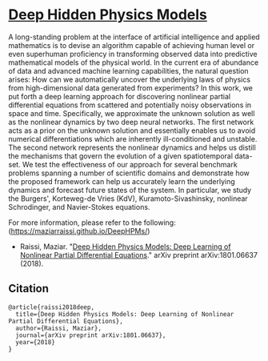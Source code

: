 # [Deep Hidden Physics Models](https://maziarraissi.github.io/DeepHPMs/)

A long-standing problem at the interface of artificial intelligence and applied mathematics is to devise an algorithm capable of achieving human level or even superhuman proficiency in transforming observed data into predictive mathematical models of the physical world. In the current era of abundance of data and advanced machine learning capabilities, the natural question arises: How can we automatically uncover the underlying laws of physics from high-dimensional data generated from experiments? In this work, we put forth a deep learning approach for discovering nonlinear partial differential equations from scattered and potentially noisy observations in space and time. Specifically, we approximate the unknown solution as well as the nonlinear dynamics by two deep neural networks. The first network acts as a prior on the unknown solution and essentially enables us to avoid numerical differentiations which are inherently ill-conditioned and unstable. The second network represents the nonlinear dynamics and helps us distill the mechanisms that govern the evolution of a given spatiotemporal data-set. We test the effectiveness of our approach for several benchmark problems spanning a number of scientific domains and demonstrate how the proposed framework can help us accurately learn the underlying dynamics and forecast future states of the system. In particular, we study the Burgers', Korteweg-de Vries (KdV), Kuramoto-Sivashinsky, nonlinear Schrodinger, and Navier-Stokes equations.

For more information, please refer to the following: (https://maziarraissi.github.io/DeepHPMs/)

  - Raissi, Maziar. "[Deep Hidden Physics Models: Deep Learning of Nonlinear Partial Differential Equations](https://arxiv.org/abs/1801.06637)." arXiv preprint arXiv:1801.06637 (2018).

## Citation

    @article{raissi2018deep,
      title={Deep Hidden Physics Models: Deep Learning of Nonlinear Partial Differential Equations},
      author={Raissi, Maziar},
      journal={arXiv preprint arXiv:1801.06637},
      year={2018}
    }
